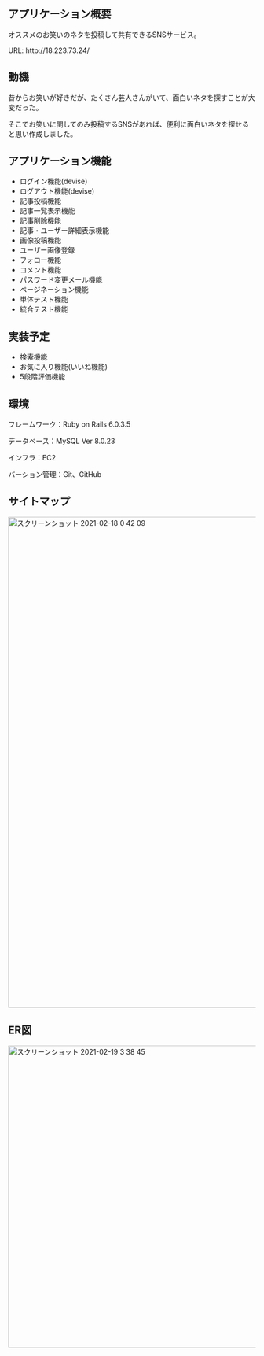 <h2>アプリケーション概要</h2>

<p>オススメのお笑いのネタを投稿して共有できるSNSサービス。</p>

<p>URL: http://18.223.73.24/</p>
<h2>動機</h2>

<p>昔からお笑いが好きだが、たくさん芸人さんがいて、面白いネタを探すことが大変だった。</p>
<p>そこでお笑いに関してのみ投稿するSNSがあれば、便利に面白いネタを探せると思い作成しました。</p>

<h2>アプリケーション機能</h2>
<ul>
  <li>ログイン機能(devise)</li>
  <li>ログアウト機能(devise)</li>
  <li>記事投稿機能</li>
  <li>記事一覧表示機能</li>
  <li>記事削除機能</li>
  <li>記事・ユーザー詳細表示機能</li>
  <li>画像投稿機能</li>
  <li>ユーザー画像登録</li>
  <li>フォロー機能</li>
  <li>コメント機能</li>
  <li>パスワード変更メール機能</li>
  <li>ページネーション機能</li>
  <li>単体テスト機能</li>
  <li>統合テスト機能</li>
</ul>

<h2>実装予定</h2>
<ul>
  <li>検索機能</li>
  <li>お気に入り機能(いいね機能)</li>
  <li>5段階評価機能</li>
</ul>
<h2>環境</h2>
<p>フレームワーク：Ruby on Rails 6.0.3.5</p>

<p>データベース：MySQL Ver 8.0.23</p>

<p>インフラ：EC2</p>

<p>バーション管理：Git、GitHub</p>

<h2>サイトマップ</h2>
<img width="998" alt="スクリーンショット 2021-02-18 0 42 09" src="https://user-images.githubusercontent.com/76152070/108398019-ec7ae700-725b-11eb-9a6f-788e1ba7cb12.png">

<h2>ER図</h2>
<img width="614" alt="スクリーンショット 2021-02-19 3 38 45" src="https://user-images.githubusercontent.com/76152070/108405231-2e0f9000-7264-11eb-887a-3f61e0fa775c.png">
